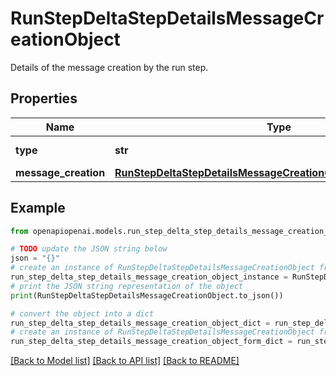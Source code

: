 # RunStepDeltaStepDetailsMessageCreationObject

Details of the message creation by the run step.

## Properties

Name | Type | Description | Notes
------------ | ------------- | ------------- | -------------
**type** | **str** | Always &#x60;message_creation&#x60;. | 
**message_creation** | [**RunStepDeltaStepDetailsMessageCreationObjectMessageCreation**](RunStepDeltaStepDetailsMessageCreationObjectMessageCreation.md) |  | [optional] 

## Example

```python
from openapiopenai.models.run_step_delta_step_details_message_creation_object import RunStepDeltaStepDetailsMessageCreationObject

# TODO update the JSON string below
json = "{}"
# create an instance of RunStepDeltaStepDetailsMessageCreationObject from a JSON string
run_step_delta_step_details_message_creation_object_instance = RunStepDeltaStepDetailsMessageCreationObject.from_json(json)
# print the JSON string representation of the object
print(RunStepDeltaStepDetailsMessageCreationObject.to_json())

# convert the object into a dict
run_step_delta_step_details_message_creation_object_dict = run_step_delta_step_details_message_creation_object_instance.to_dict()
# create an instance of RunStepDeltaStepDetailsMessageCreationObject from a dict
run_step_delta_step_details_message_creation_object_form_dict = run_step_delta_step_details_message_creation_object.from_dict(run_step_delta_step_details_message_creation_object_dict)
```
[[Back to Model list]](../README.md#documentation-for-models) [[Back to API list]](../README.md#documentation-for-api-endpoints) [[Back to README]](../README.md)


